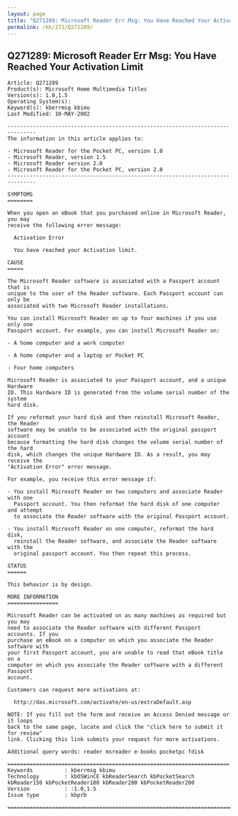 ```yaml
---
layout: page
title: "Q271289: Microsoft Reader Err Msg: You Have Reached Your Activation Limit"
permalink: /kb/271/Q271289/
---
```


## Q271289: Microsoft Reader Err Msg: You Have Reached Your Activation Limit

	Article: Q271289
	Product(s): Microsoft Home Multimedia Titles
	Version(s): 1.0,1.5
	Operating System(s): 
	Keyword(s): kberrmsg kbimu
	Last Modified: 10-MAY-2002
	
	-------------------------------------------------------------------------------
	The information in this article applies to:
	
	- Microsoft Reader for the Pocket PC, version 1.0 
	- Microsoft Reader, version 1.5 
	- Microsoft Reader version 2.0 
	- Microsoft Reader for the Pocket PC, version 2.0 
	-------------------------------------------------------------------------------
	
	SYMPTOMS
	========
	
	When you open an eBook that you purchased online in Microsoft Reader, you may
	receive the following error message:
	
	  Activation Error
	
	  You have reached your Activation limit.
	
	CAUSE
	=====
	
	The Microsoft Reader software is associated with a Passport account that is
	unique to the user of the Reader software. Each Passport account can only be
	associated with two Microsoft Reader installations.
	
	You can install Microsoft Reader on up to four machines if you use only one
	Passport account. For example, you can install Microsoft Reader on:
	
	- A home computer and a work computer
	
	- A home computer and a laptop or Pocket PC
	
	- Four home computers
	
	Microsoft Reader is associated to your Passport account, and a unique Hardware
	ID. This Hardware ID is generated from the volume serial number of the system
	hard disk.
	
	If you reformat your hard disk and then reinstall Microsoft Reader, the Reader
	software may be unable to be associated with the original passport account
	because formatting the hard disk changes the volume serial number of the hard
	disk, which changes the unique Hardware ID. As a result, you may receive the
	"Activation Error" error message.
	
	For example, you receive this error message if:
	
	- You install Microsoft Reader on two computers and associate Reader with one
	  Passport account. You then reformat the hard disk of one computer and attempt
	  to associate the Reader software with the original Passport account.
	
	- You install Microsoft Reader on one computer, reformat the hard disk,
	  reinstall the Reader software, and associate the Reader software with the
	  original passport account. You then repeat this process.
	
	STATUS
	======
	
	This behavior is by design.
	
	MORE INFORMATION
	================
	
	Microsoft Reader can be activated on as many machines as required but you may
	need to associate the Reader software with different Passport accounts. If you
	purchase an eBook on a computer on which you associate the Reader software with
	your first Passport account, you are unable to read that eBook title on a
	computer on which you associate the Reader software with a different Passport
	account.
	
	Customers can request more activations at:
	
	  http://das.microsoft.com/activate/en-us/extraDefault.asp
	
	NOTE: If you fill out the form and receive an Access Denied message or it loops
	back to the same page, locate and click the "click here to submit it for review"
	link. Clicking this link submits your request for more activations.
	
	Additional query words: reader msreader e-books pocketpc fdisk
	
	======================================================================
	Keywords          : kberrmsg kbimu 
	Technology        : kbOSWinCE kbReaderSearch kbPocketSearch kbReader150 kbPocketReader100 kbReader200 kbPocketReader200
	Version           : :1.0,1.5
	Issue type        : kbprb
	
	=============================================================================
	
